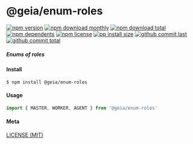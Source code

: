 # @geia/enum-roles

[![npm version][badge-npm-version]][url-npm]
[![npm download monthly][badge-npm-download-monthly]][url-npm]
[![npm download total][badge-npm-download-total]][url-npm]
[![npm dependents][badge-npm-dependents]][url-github]
[![npm license][badge-npm-license]][url-npm]
[![pp install size][badge-pp-install-size]][url-pp]
[![github commit last][badge-github-last-commit]][url-github]
[![github commit total][badge-github-commit-count]][url-github]

[//]: <> (Shields)
[badge-npm-version]: https://flat.badgen.net/npm/v/@geia/enum-roles
[badge-npm-download-monthly]: https://flat.badgen.net/npm/dm/@geia/enum-roles
[badge-npm-download-total]:https://flat.badgen.net/npm/dt/@geia/enum-roles
[badge-npm-dependents]: https://flat.badgen.net/npm/dependents/@geia/enum-roles
[badge-npm-license]: https://flat.badgen.net/npm/license/@geia/enum-roles
[badge-pp-install-size]: https://flat.badgen.net/packagephobia/install/@geia/enum-roles
[badge-github-last-commit]: https://flat.badgen.net/github/last-commit/hoyeungw/geia
[badge-github-commit-count]: https://flat.badgen.net/github/commits/hoyeungw/geia

[//]: <> (Link)
[url-npm]: https://npmjs.org/package/@geia/enum-roles
[url-pp]: https://packagephobia.now.sh/result?p=@geia/enum-roles
[url-github]: https://github.com/hoyeungw/geia

##### Enums of roles

#### Install
```console
$ npm install @geia/enum-roles
```

#### Usage
```js
import { MASTER, WORKER, AGENT } from '@geia/enum-roles'
```

#### Meta
[LICENSE (MIT)](LICENSE)

